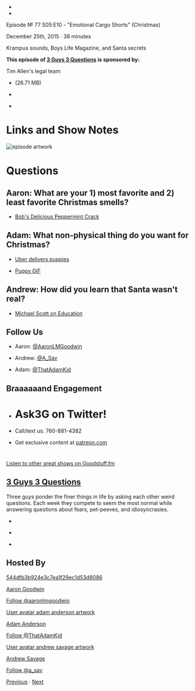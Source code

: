 -

-

Episode № 77 S05:E10 - "Emotional Cargo Shorts" (Christmas)

December 25th, 2015 · 38 minutes

Krampus sounds, Boys Life Magazine, and Santa secrets

**This episode of [3 Guys 3 Questions](/3g3q) is sponsored by:**

Tim Allen's legal team

- [](http://podcasts-1.feedpress.co/13789/3G3Q%20-%20S05E10.mp3)(26.71 MB)

- [](http://twitter.com/intent/tweet?text=3%20Guys%203%20Questions%20%E2%84%96%2077%20on%20@goodstuff_fm%20-%20http://goodstuff.fm/3g3q/77)

- [](http://www.facebook.com/sharer/sharer.php?u=http://goodstuff.fm/3g3q/77)

# Links and Show Notes

![episode artwork](http://l.gdwn.co/1jHzv.jpg)

# Questions

## Aaron: What are your 1) most favorite and 2) least favorite Christmas smells?

- [Bob's Delicious Peppermint Crack](http://amzn.com/B000JJLXXK)

## Adam: What non-physical thing do you want for Christmas?

- [Uber delivers puppies](http://www.lifedaily.com/uber-now-delivers-puppies-straight-to-your-door/)

- [Puppy GIF](http://i.imgur.com/N4cEiOZ.gifv)

## Andrew: How did you learn that Santa wasn't real?

- [Michael Scott on Education](http://l.gdwn.co/xO2P.jpg)

## Follow Us

- Aaron: [@AaronLMGoodwin](http://twitter.com/aaronlmgoodwin)

- Andrew: [@A_Sav](http://twitter.com/a_sav)

- Adam: [@ThatAdamKid](http://twitter.com/thatadamkid)

## Braaaaaand Engagement

- # Ask3G on Twitter!

- Call/text us: 760-881-4382

- Get exclusive content at [patreon.com](http://www.patreon.com/3g3q)

#

[Listen to other great shows on Goodstuff.fm](http://www.goodstuff.fm)

## [3 Guys 3 Questions](/3g3q)

Three guys ponder the finer things in life by asking each other weird questions. Each week they compete to seem the most normal while answering questions about fears, pet-peeves, and idiosyncrasies.

- [](https://itunes.apple.com/us/podcast/3-guys-3-questions/id914129482)

- [](http://feed.3g3q.co/)

- [](mailto:3guys3questions@gmail.com?cc=sponsorship%40goodstuff.fm&subject=%5BGoodStuff%20FM%5D%20Sponsorship%20Inquiry%20for%203%20Guys%203%20Questions)

## Hosted By

[544dfb3b924e3c7ea1f29ec1d53d8086](/people/aaron-goodwin)[](http://gravatar.com/avatar/544dfb3b924e3c7ea1f29ec1d53d8086.png?s=300&r=pg)

[Aaron Goodwin](/people/aaron-goodwin)

[Follow @aaronlmgoodwin](https://twitter.com/aaronlmgoodwin)

[User avatar adam anderson artwork](/people/adam-anderson)[](https://goodstuffs3.s3.amazonaws.com/uploads/user/avatar/89/user_avatar_adam-anderson_artwork.png)

[Adam Anderson](/people/adam-anderson)

[Follow @ThatAdamKid](https://twitter.com/ThatAdamKid)

[User avatar andrew savage artwork](/people/andrew-savage)[](https://goodstuffs3.s3.amazonaws.com/uploads/user/avatar/95/user_avatar_andrew-savage_artwork.png)

[Andrew Savage](/people/andrew-savage)

[Follow @a_sav](https://twitter.com/a_sav)

[Previous](/3g3q/76) · [Next](/3g3q/78)
